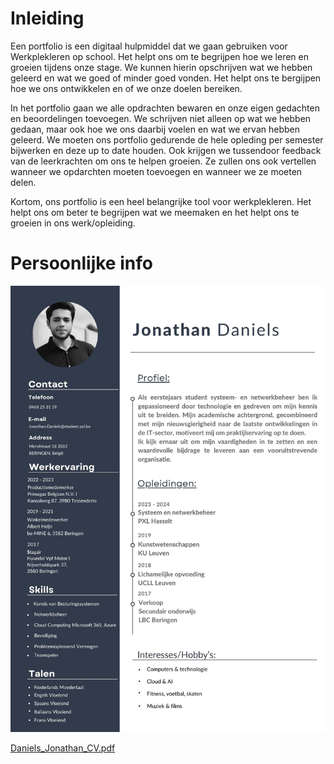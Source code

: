 
# Inleiding

Een portfolio is een digitaal hulpmiddel dat we gaan gebruiken voor Werkplekleren op school. Het helpt ons om te begrijpen hoe we leren en groeien tijdens onze stage. We kunnen hierin opschrijven wat we hebben geleerd en wat we goed of minder goed vonden. Het helpt ons te bergijpen hoe we ons ontwikkelen en of we onze doelen bereiken.

In het portfolio gaan we alle opdrachten bewaren en onze eigen gedachten en beoordelingen toevoegen. We schrijven niet alleen op wat we hebben gedaan, maar ook hoe we ons daarbij voelen en wat we ervan hebben geleerd. We moeten ons portfolio gedurende de hele opleding per semester bijwerken en deze up to date houden. Ook krijgen we tussendoor feedback van de leerkrachten om ons te helpen groeien. Ze zullen ons ook vertellen wanneer we opdarchten moeten toevoegen en wanneer we ze moeten delen.

Kortom, ons portfolio is een heel belangrijke tool voor werkplekleren. Het helpt ons om beter te begrijpen wat we meemaken en het helpt ons te groeien in ons werk/opleiding.

# Persoonlijke info

![CV_Daniels_Jonathan!](../images/CV_Daniels_Jonathan.jpg) 


[Daniels_Jonathan_CV.pdf](Daniels_Jonathan_CV.pdf)

